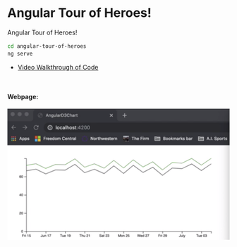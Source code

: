 Angular Tour of Heroes\!
================

Angular Tour of Heroes\!

``` bash
cd angular-tour-of-heroes
ng serve
```

  - [Video Walkthrough of
    Code](https://northwestern.hosted.panopto.com/Panopto/Pages/Viewer.aspx?id=df61c623-425e-46fa-b145-ab020072fca4)

<br>

#### Webpage:

![linechart](https://raw.githubusercontent.com/papagorgio23/Northwestern/master/440%20-%20Application%20Engineering/Simulated%20Stock%20Market%20App/MarketChart.png)
